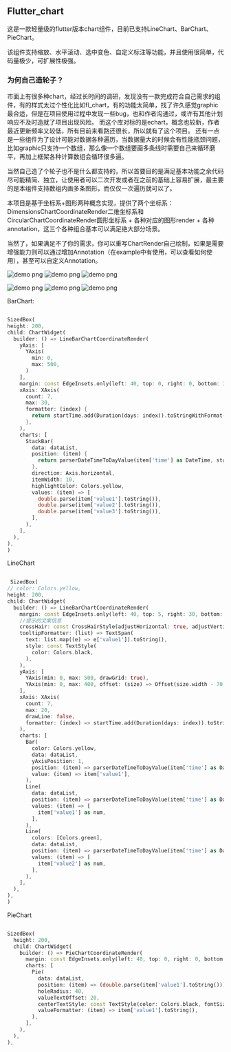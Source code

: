 
## Flutter_chart

这是一款轻量级的flutter版本chart组件，目前已支持LineChart、BarChart、PieChart。

该组件支持缩放、水平滚动、选中变色、自定义标注等功能，并且使用很简单，代码量极少，可扩展性极强。

### 为何自己造轮子？
市面上有很多种chart，经过长时间的调研，发现没有一款完成符合自己需求的组件，有的样式太过个性化比如fl_chart，有的功能太简单，找了许久感觉graphic最合适，但是在项目使用过程中发现一些bug，也和作者沟通过，或许有其他计划响应不及时造就了项目出现风险。
而这个库对标的是echart，概念也较新，作者最近更新频率又较低，所有目前来看路还很长，所以就有了这个项目。
还有一点是一些组件为了设计可能对数据各种遍历，当数据量大的时候会有性能瓶颈问题，比如graphic只支持一个数组，那么像一个数组要画多条线时需要自己来循环磨平，再加上框架各种计算数组会循环很多遍。

当然自己造了个轮子也不是什么都支持的，所以首要目的是满足基本功能之余代码尽可能精简、独立，让使用者可以二次开发或者在之前的基础上容易扩展，最主要的是本组件支持数组内画多条图形，而仅仅一次遍历就可以了。


本项目是基于坐标系+图形两种概念实现，提供了两个坐标系：DimensionsChartCoordinateRender二维坐标系和CircularChartCoordinateRender圆形坐标系 + 各种对应的图形render + 各种annotation，这三个各种组合基本可以满足绝大部分场景。

当然了，如果满足不了你的需求，你可以重写ChartRender自己绘制，如果是需要增强能力则可以通过增加Annotation（在example中有使用，可以查看如何使用），甚至可以自定义Annotation。


![demo png](1.gif "demo")
![demo png](2.gif "demo")
![demo png](3.gif "demo")

![demo png](1.png "demo")
![demo png](2.png "demo")
![demo png](3.png "demo")

BarChart:
```dart

SizedBox(
height: 200,
child: ChartWidget(
  builder: () => LineBarChartCoordinateRender(
    yAxis: [
      YAxis(
        min: 0,
        max: 500,
      )
    ],
    margin: const EdgeInsets.only(left: 40, top: 0, right: 0, bottom: 30),
    xAxis: XAxis(
      count: 7,
      max: 30,
      formatter: (index) {
        return startTime.add(Duration(days: index)).toStringWithFormat(format: 'dd');
      },
    ),
    charts: [
      StackBar(
        data: dataList,
        position: (item) {
          return parserDateTimeToDayValue(item['time'] as DateTime, startTime);
        },
        direction: Axis.horizontal,
        itemWidth: 10,
        highlightColor: Colors.yellow,
        values: (item) => [
          double.parse(item['value1'].toString()),
          double.parse(item['value2'].toString()),
          double.parse(item['value3'].toString()),
        ],
      ),
    ],
  ),
),
)  

```

LineChart

```dart
       
 SizedBox(
// color: Colors.yellow,
height: 200,
child: ChartWidget(
  builder: () => LineBarChartCoordinateRender(
    margin: const EdgeInsets.only(left: 40, top: 5, right: 30, bottom: 30),
    //提示的文案信息
    crossHair: const CrossHairStyle(adjustHorizontal: true, adjustVertical: true),
    tooltipFormatter: (list) => TextSpan(
      text: list.map((e) => e['value1']).toString(),
      style: const TextStyle(
        color: Colors.black,
      ),
    ),
    yAxis: [
      YAxis(min: 0, max: 500, drawGrid: true),
      YAxis(min: 0, max: 400, offset: (size) => Offset(size.width - 70, 0)),
    ],
    xAxis: XAxis(
      count: 7,
      max: 20,
      drawLine: false,
      formatter: (index) => startTime.add(Duration(days: index)).toStringWithFormat(format: 'dd'),
    ),
    charts: [
      Bar(
        color: Colors.yellow,
        data: dataList,
        yAxisPosition: 1,
        position: (item) => parserDateTimeToDayValue(item['time'] as DateTime, startTime),
        value: (item) => item['value1'],
      ),
      Line(
        data: dataList,
        position: (item) => parserDateTimeToDayValue(item['time'] as DateTime, startTime),
        values: (item) => [
          item['value1'] as num,
        ],
      ),
      Line(
        colors: [Colors.green],
        data: dataList,
        position: (item) => parserDateTimeToDayValue(item['time'] as DateTime, startTime),
        values: (item) => [
          item['value2'] as num,
        ],
      ),
    ],
  ),
),
)


```

PieChart

```dart

SizedBox(
  height: 200,
  child: ChartWidget(
    builder: () => PieChartCoordinateRender(
      margin: const EdgeInsets.only(left: 40, top: 0, right: 0, bottom: 10),
      charts: [
        Pie(
          data: dataList,
          position: (item) => (double.parse(item['value1'].toString())),
          holeRadius: 40,
          valueTextOffset: 20,
          centerTextStyle: const TextStyle(color: Colors.black, fontSize: 16, fontWeight: FontWeight.bold),
          valueFormatter: (item) => item['value1'].toString(),
        ),
      ],
    ),
  ),
),

```
